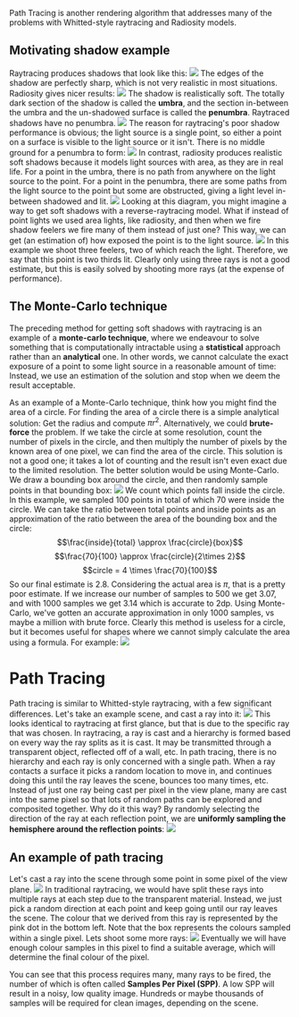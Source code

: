 Path Tracing is another rendering algorithm that addresses many of the problems with Whitted-style raytracing and Radiosity models.
## Motivating shadow example
Raytracing produces shadows that look like this:
![](Pasted%20image%2020231119163712.png)
The edges of the shadow are perfectly sharp, which is not very realistic in most situations.
Radiosity gives nicer results:
![](Pasted%20image%2020231119163804.png)
The shadow is realistically soft. The totally dark section of the shadow is called the **umbra**, and the section in-between the umbra and the un-shadowed surface is called the **penumbra**. Raytraced shadows have no penumbra.
![](Pasted%20image%2020231119163919.png)
The reason for raytracing's poor shadow performance is obvious; the light source is a single point, so either a point on a surface is visible to the light source or it isn't. There is no middle ground for a penumbra to form:
![](Pasted%20image%2020231119164045.png)
In contrast, radiosity produces realistic soft shadows because it models light sources with area, as they are in real life. For a point in the umbra, there is no path from anywhere on the light source to the point. For a point in the penumbra, there are some paths from the light source to the point but some are obstructed, giving a light level in-between shadowed and lit.
![](Pasted%20image%2020231119164348.png)
Looking at this diagram, you might imagine a way to get soft shadows with a reverse-raytracing model. What if instead of point lights we used area lights, like radiosity, and then when we fire shadow feelers we fire many of them instead of just one? This way, we can get (an estimation of) how exposed the point is to the light source.
![](Pasted%20image%2020231119164804.png)
In this example we shoot three feelers, two of which reach the light. Therefore, we say that this point is two thirds lit. Clearly only using three rays is not a good estimate, but this is easily solved by shooting more rays (at the expense of performance).
## The Monte-Carlo technique
The preceding method for getting soft shadows with raytracing is an example of a **monte-carlo technique**, where we endeavour to solve something that is computationally intractable using a **statistical** approach rather than an **analytical** one. In other words, we cannot calculate the exact exposure of a point to some light source in a reasonable amount of time: Instead, we use an estimation of the solution and stop when we deem the result acceptable.

As an example of a Monte-Carlo technique, think how you might find the area of a circle.
For finding the area of a circle there is a simple analytical solution: Get the radius and compute $\pi r ^2$.
Alternatively, we could **brute-force** the problem. If we take the circle at some resolution, count the number of pixels in the circle, and then multiply the number of pixels by the known area of one pixel, we can find the area of the circle. This solution is not a good one; it takes a lot of counting and the result isn't even exact due to the limited resolution.
The better solution would be using Monte-Carlo. We draw a bounding box around the circle, and then randomly sample points in that bounding box:
![](Pasted%20image%2020231119174607.png)
We count which points fall inside the circle. In this example, we sampled 100 points in total of which 70 were inside the circle. We can take the ratio between total points and inside points as an approximation of the ratio between the area of the bounding box and the circle:
$$\frac{inside}{total} \approx \frac{circle}{box}$$
$$\frac{70}{100} \approx \frac{circle}{2\times 2}$$
$$circle = 4 \times \frac{70}{100}$$
So our final estimate is 2.8. Considering the actual area is $\pi$, that is a pretty poor estimate. If we increase our number of samples to 500 we get 3.07, and with 1000 samples we get 3.14 which is accurate to 2dp. Using Monte-Carlo, we've gotten an accurate approximation in only 1000 samples, vs maybe a million with brute force.
Clearly this method is useless for a circle, but it becomes useful for shapes where we cannot simply calculate the area using a formula. For example:
![](Pasted%20image%2020231119180755.png)
# Path Tracing
Path tracing is similar to Whitted-style raytracing, with a few significant differences. Let's take an example scene, and cast a ray into it:
![](Pasted%20image%2020231119181111.png)
This looks identical to raytracing at first glance, but that is due to the specific ray that was chosen.
In raytracing, a ray is cast and a hierarchy is formed based on every way the ray splits as it is cast. It may be transmitted through a transparent object, reflected off of a wall, etc.
In path tracing, there is no hierarchy and each ray is only concerned with a single path. When a ray contacts a surface it picks a random location to move in, and continues doing this until the ray leaves the scene, bounces too many times, etc. Instead of just one ray being cast per pixel in the view plane, many are cast into the same pixel so that lots of random paths can be explored and composited together.
Why do it this way? By randomly selecting the direction of the ray at each reflection point, we are **uniformly sampling the hemisphere around the reflection points**:
![](Pasted%20image%2020231119181736.png)
## An example of path tracing
Let's cast a ray into the scene through some point in some pixel of the view plane.
![](Pasted%20image%2020231119181934.png)
In traditional raytracing, we would have split these rays into multiple rays at each step due to the transparent material. Instead, we just pick a random direction at each point and keep going until our ray leaves the scene. The colour that we derived from this ray is represented by the pink dot in the bottom left. Note that the box represents the colours sampled within a single pixel.
Lets shoot some more rays:
![](Pasted%20image%2020231119182223.png)
Eventually we will have enough colour samples in this pixel to find a suitable average, which will determine the final colour of the pixel.

You can see that this process requires many, many rays to be fired, the number of which is often called **Samples Per Pixel (SPP)**. A low SPP will result in a noisy, low quality image. Hundreds or maybe thousands of samples will be required for clean images, depending on the scene.